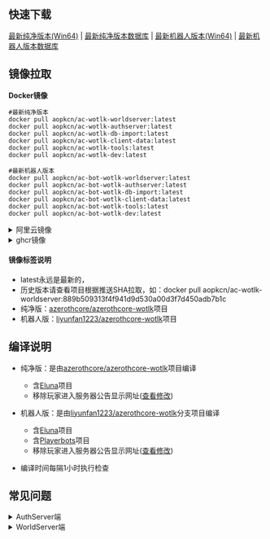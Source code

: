 ## 快速下载

[最新纯净版本(Win64)](https://nightly.link/aopkcn/acore-build/workflows/auto_build/build/AzerothCoreWotlk-Win64.zip) | [最新纯净版本数据库](https://nightly.link/aopkcn/acore-build/workflows/auto_build/build/AzerothCoreWotlk-SQL.zip) | [最新机器人版本(Win64)](https://nightly.link/aopkcn/acore-build/workflows/auto_build/build/AzerothCoreWotlkBot-Win64.zip) | [最新机器人版本数据库](https://nightly.link/aopkcn/acore-build/workflows/auto_build/build/AzerothCoreWotlkBot-SQL.zip) 

## 镜像拉取

**Docker镜像**

```
#最新纯净版本
docker pull aopkcn/ac-wotlk-worldserver:latest
docker pull aopkcn/ac-wotlk-authserver:latest
docker pull aopkcn/ac-wotlk-db-import:latest
docker pull aopkcn/ac-wotlk-client-data:latest
docker pull aopkcn/ac-wotlk-tools:latest
docker pull aopkcn/ac-wotlk-dev:latest

#最新机器人版本
docker pull aopkcn/ac-bot-wotlk-worldserver:latest
docker pull aopkcn/ac-bot-wotlk-authserver:latest
docker pull aopkcn/ac-bot-wotlk-db-import:latest
docker pull aopkcn/ac-bot-wotlk-client-data:latest
docker pull aopkcn/ac-bot-wotlk-tools:latest
docker pull aopkcn/ac-bot-wotlk-dev:latest
```

<details>
<summary>阿里云镜像</summary>

```
#最新纯净版本
docker pull registry.cn-chengdu.aliyuncs.com/aopkcn/ac-wotlk-worldserver:latest
docker pull registry.cn-chengdu.aliyuncs.com/aopkcn/ac-wotlk-authserver:latest
docker pull registry.cn-chengdu.aliyuncs.com/aopkcn/ac-wotlk-db-import:latest
docker pull registry.cn-chengdu.aliyuncs.com/aopkcn/ac-wotlk-client-data:latest
docker pull registry.cn-chengdu.aliyuncs.com/aopkcn/ac-wotlk-tools:latest
docker pull registry.cn-chengdu.aliyuncs.com/aopkcn/ac-wotlk-dev:latest

#最新机器人版本
docker pull registry.cn-chengdu.aliyuncs.com/aopkcn/ac-bot-wotlk-worldserver:latest
docker pull registry.cn-chengdu.aliyuncs.com/aopkcn/ac-bot-wotlk-authserver:latest
docker pull registry.cn-chengdu.aliyuncs.com/aopkcn/ac-bot-wotlk-db-import:latest
docker pull registry.cn-chengdu.aliyuncs.com/aopkcn/ac-bot-wotlk-client-data:latest
docker pull registry.cn-chengdu.aliyuncs.com/aopkcn/ac-bot-wotlk-tools:latest
docker pull registry.cn-chengdu.aliyuncs.com/aopkcn/ac-bot-wotlk-dev:latest
```
</details>
<details>
<summary>ghcr镜像</summary>
	
```
#最新纯净版本
docker pull ghcr.io/aopkcn/ac-wotlk-worldserver:latest
docker pull ghcr.io/aopkcn/ac-wotlk-authserver:latest
docker pull ghcr.io/aopkcn/ac-wotlk-db-import:latest
docker pull ghcr.io/aopkcn/ac-wotlk-client-data:latest
docker pull ghcr.io/aopkcn/ac-wotlk-tools:latest
docker pull ghcr.io/aopkcn/ac-wotlk-dev:latest

#最新机器人版本
docker pull ghcr.io/aopkcn/ac-bot-wotlk-worldserver:latest
docker pull ghcr.io/aopkcn/ac-bot-wotlk-authserver:latest
docker pull ghcr.io/aopkcn/ac-bot-wotlk-db-import:latest
docker pull ghcr.io/aopkcn/ac-bot-wotlk-client-data:latest
docker pull ghcr.io/aopkcn/ac-bot-wotlk-tools:latest
docker pull ghcr.io/aopkcn/ac-bot-wotlk-dev:latest
```
</details>

#### 镜像标签说明

 - latest永远是最新的，
 - 历史版本请查看项目根据推送SHA拉取，如：docker pull aopkcn/ac-wotlk-worldserver:889b509313f4f941d9d530a00d3f7d450adb7b1c
 - 纯净版：[azerothcore/azerothcore-wotlk](https://github.com/azerothcore/azerothcore-wotlk/commits/master/)项目
 - 机器人版：[liyunfan1223/azerothcore-wotlk](https://github.com/liyunfan1223/azerothcore-wotlk/commits/Playerbot/)项目


## 编译说明

- 纯净版：是由[azerothcore/azerothcore-wotlk](https://github.com/azerothcore/azerothcore-wotlk)项目编译
  - 含[Eluna](https://github.com/azerothcore/mod-eluna)项目
  - 移除玩家进入服务器公告显示网址([查看修改](https://github.com/aopkcn/acore-build/blob/master/MotdMgr.cpp))

- 机器人版：是由[liyunfan1223/azerothcore-wotlk](https://github.com/liyunfan1223/azerothcore-wotlk)分支项目编译
  - 含[Eluna](https://github.com/azerothcore/mod-eluna)项目
  - 含[Playerbots](https://github.com/liyunfan1223/mod-playerbots)项目
  - 移除玩家进入服务器公告显示网址([查看修改](https://github.com/aopkcn/acore-build/blob/master/MotdMgr.cpp))

 - 编译时间每隔1小时执行检查 

## 常见问题

<details>
<summary>AuthServer端</summary>

| `显示错误` | `解决办法`                                                                                   |
|-----------|--------------------------------------------------------------------------------------------------|
| Config::LoadFile: Failed open file 'configs/authserver.conf'|  将configs文件夹中authserver.conf.dist复制重命名为authserver.conf
| Could not connect to MySQL database at 127.0.0.1: Access denied for user 'acore'@'localhost' (using password: YES)DatabasePool Login NOT opened. There were errors opening the MySQL connections. Check your log file for specific errors |  LoginDatabaseInfo设置项中数据库配置不正确；位于authserver.conf
| Directory "D:/a/acore-build/acore-build/data/sql/base/db_auth/" not exist Could not populate the Login database, see log for details. |  SourceDirectory设置项中路径不正确,设置"."为当前目录；位于authserver.conf

</details>
<details>
<summary>WorldServer端</summary>

| `显示错误` | `解决办法`                                                                                   |
|-----------|--------------------------------------------------------------------------------------------------|
| Config::LoadFile: Failed open file 'configs/worldserver.conf'|  将configs文件夹中worldserver.conf.dist复制重命名为worldserver.conf
| Could not connect to MySQL database at 127.0.0.1: Access denied for user 'acore'@'localhost' (using password: YES)DatabasePool Login NOT opened. There were errors opening the MySQL connections. Check your log file for specific errors |  LoginDatabaseInfo、WorldDatabaseInfo、CharacterDatabaseInfo设置项中数据库配置不正确；位于worldserver.conf
| Directory "D:/a/acore-build/acore-build/data/sql/base/db_characters/" not exist Could not populate the Character database, see log for details. |  SourceDirectory设置项中路径不正确,设置"."为当前目录；位于authserver.conf
| Could not connect to MySQL database at 127.0.0.1: Unknown database 'acore_characters'Database "acore_characters" does not exist | 提示数据库中acore_characters不存在是否创建？回车即可
| Could not connect to MySQL database at 127.0.0.1: Unknown database 'acore_world'Database "acore_world" does not exist | 提示数据库中acore_world不存在是否创建？回车即可
| Map file './maps/0004331.map': does not exist! | 请下载[data.zip](https://github.com/wowgaming/client-data/releases/)解压到data文件夹中,确保设置项为DataDir = "./adta"；位于worldserver.conf
| 文件夹中没有lua_scripts | 请手动创建lua_scripts文件夹，lua文件加载目录

</details>
